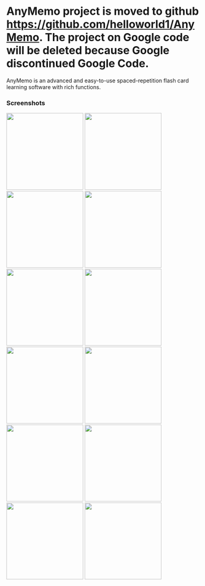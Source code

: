 <h1>AnyMemo project is moved to github <a href='https://github.com/helloworld1/AnyMemo'><a href='https://github.com/helloworld1/AnyMemo'>https://github.com/helloworld1/AnyMemo</a></a>. The project on Google code will be deleted because Google discontinued Google Code.</h1>



AnyMemo is an advanced and easy-to-use spaced-repetition flash card learning software with rich functions.

<h3>Screenshots</h3>
<img src='http://wiki.anymemo.googlecode.com/git/device-2013-02-05-221348.png' width='200' />
<img src='http://wiki.anymemo.googlecode.com/git/device-2013-02-05-221438.png' width='200' />
<img src='http://wiki.anymemo.googlecode.com/git/device-2013-02-05-221449.png' width='200' />
<img src='http://wiki.anymemo.googlecode.com/git/device-2013-02-05-221513.png' width='200' />
<img src='http://wiki.anymemo.googlecode.com/git/device-2013-02-05-221529.png' width='200' />
<img src='http://wiki.anymemo.googlecode.com/git/device-2013-02-05-221539.png' width='200' />
<img src='http://wiki.anymemo.googlecode.com/git/device-2013-02-05-221603.png' width='200' />
<img src='http://wiki.anymemo.googlecode.com/git/device-2013-02-05-221626.png' width='200' />
<img src='http://wiki.anymemo.googlecode.com/git/device-2013-02-05-221636.png' width='200' />
<img src='http://wiki.anymemo.googlecode.com/git/device-2013-02-05-221706.png' width='200' />
<img src='http://wiki.anymemo.googlecode.com/git/device-2013-02-05-221717.png' width='200' />
<img src='http://wiki.anymemo.googlecode.com/git/device-2013-02-05-221739.png' width='200' />
